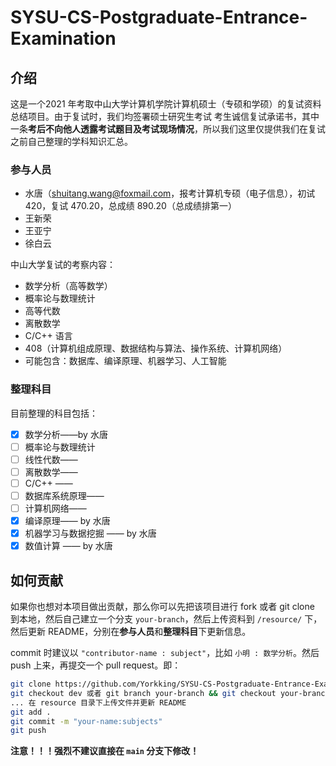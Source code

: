 # SYSU-CS-Postgraduate-Entrance-Examination

## 介绍

这是一个2021 年考取中山大学计算机学院计算机硕士（专硕和学硕）的复试资料总结项目。由于复试时，我们均签署硕士研究生考试 考生诚信复试承诺书，其中一条**考后不向他人透露考试题目及考试现场情况**，所以我们这里仅提供我们在复试之前自己整理的学科知识汇总。

### 参与人员

- 水唐（shuitang.wang@foxmail.com，报考计算机专硕（电子信息），初试 420，复试 470.20，总成绩 890.20（总成绩排第一）
- 王新荣
- 王亚宁
- 徐白云

中山大学复试的考察内容：

- 数学分析（高等数学）
- 概率论与数理统计
- 高等代数
- 离散数学
- C/C++ 语言
- 408（计算机组成原理、数据结构与算法、操作系统、计算机网络）
- 可能包含：数据库、编译原理、机器学习、人工智能

### 整理科目

目前整理的科目包括：

- [x] 数学分析——by 水唐
- [ ] 概率论与数理统计
- [ ] 线性代数——
- [ ] 离散数学——
- [ ] C/C++ ——
- [ ] 数据库系统原理——
- [ ] 计算机网络——
- [x] 编译原理—— by 水唐
- [x] 机器学习与数据挖掘 —— by 水唐
- [x] 数值计算 —— by 水唐

## 如何贡献

如果你也想对本项目做出贡献，那么你可以先把该项目进行 fork 或者 git clone 到本地，然后自己建立一个分支 `your-branch`，然后上传资料到 `/resource/` 下，然后更新 README，分别在**参与人员**和**整理科目**下更新信息。

commit 时建议以 `"contributor-name : subject"`，比如 `小明 : 数学分析`。然后 push 上来，再提交一个 pull request。即：

```bash
git clone https://github.com/Yorkking/SYSU-CS-Postgraduate-Entrance-Examination
git checkout dev 或者 git branch your-branch && git checkout your-branch
... 在 resource 目录下上传文件并更新 README
git add .
git commit -m "your-name:subjects"
git push
```

**注意！！！强烈不建议直接在 `main` 分支下修改！**

